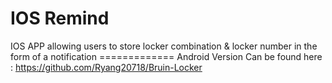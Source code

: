 IOS Remind
=============

IOS APP allowing users to store locker combination & locker number in the form of a notification                                =============
Android Version Can be found here : https://github.com/Ryang20718/Bruin-Locker
